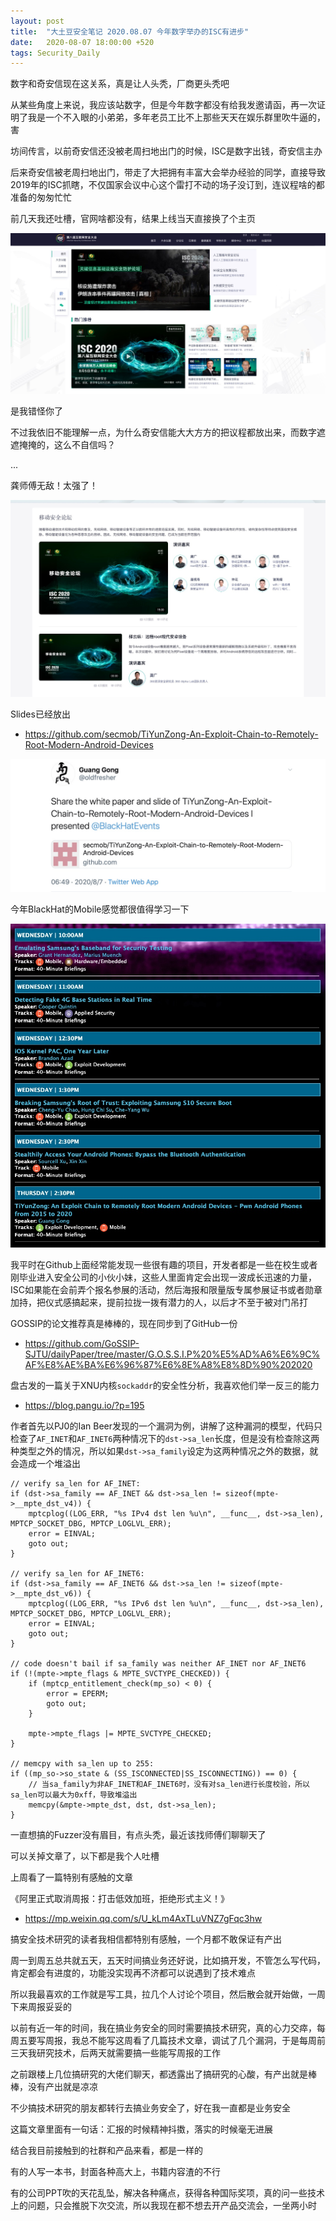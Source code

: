 ```yaml
---
layout: post
title:  "大土豆安全笔记 2020.08.07 今年数字举办的ISC有进步"
date:   2020-08-07 18:00:00 +520
tags: Security_Daily
---
```


数字和奇安信现在这关系，真是让人头秃，厂商更头秃吧

从某些角度上来说，我应该站数字，但是今年数字都没有给我发邀请函，再一次证明了我是一个不入眼的小弟弟，多年老员工比不上那些天天在娱乐群里吹牛逼的，害

坊间传言，以前奇安信还没被老周扫地出门的时候，ISC是数字出钱，奇安信主办

后来奇安信被老周扫地出门，带走了大把拥有丰富大会举办经验的同学，直接导致2019年的ISC抓瞎，不仅国家会议中心这个雷打不动的场子没订到，连议程啥的都准备的匆匆忙忙

前几天我还吐槽，官网啥都没有，结果上线当天直接换了个主页

![IMAGE](/assets/resources/174DB1BF996A2906D34087D8D79AC470.jpg)

是我错怪你了

不过我依旧不能理解一点，为什么奇安信能大大方方的把议程都放出来，而数字遮遮掩掩的，这么不自信吗？

...

龚师傅无敌！太强了！

![IMAGE](/assets/resources/7FEC3028A5970F171BA4A226E99AB391.jpg)

Slides已经放出
- https://github.com/secmob/TiYunZong-An-Exploit-Chain-to-Remotely-Root-Modern-Android-Devices

![IMAGE](/assets/resources/3C7B15FFAADCF132CE20E5E7DF519DE5.jpg)

今年BlackHat的Mobile感觉都很值得学习一下

![IMAGE](/assets/resources/ECF3482DA28861BF242B63196EA99301.jpg)

我平时在Github上面经常能发现一些很有趣的项目，开发者都是一些在校生或者刚毕业进入安全公司的小伙小妹，这些人里面肯定会出现一波成长迅速的力量，ISC如果能在会前弄个报名参展的活动，然后海报和限量版专属参展证书或者勋章加持，把仪式感搞起来，提前拉拢一拨有潜力的人，以后才不至于被对门吊打

GOSSIP的论文推荐真是棒棒的，现在同步到了GitHub一份
- https://github.com/GoSSIP-SJTU/dailyPaper/tree/master/G.O.S.S.I.P%20%E5%AD%A6%E6%9C%AF%E8%AE%BA%E6%96%87%E6%8E%A8%E8%8D%90%202020

盘古发的一篇关于XNU内核`sockaddr`的安全性分析，我喜欢他们举一反三的能力
- https://blog.pangu.io/?p=195

作者首先以PJ0的Ian Beer发现的一个漏洞为例，讲解了这种漏洞的模型，代码只检查了`AF_INET`和`AF_INET6`两种情况下的`dst->sa_len`长度，但是没有检查除这两种类型之外的情况，所以如果`dst->sa_family`设定为这两种情况之外的数据，就会造成一个堆溢出
```
// verify sa_len for AF_INET:
if (dst->sa_family == AF_INET && dst->sa_len != sizeof(mpte->__mpte_dst_v4)) {
    mptcplog((LOG_ERR, "%s IPv4 dst len %u\n", __func__, dst->sa_len), MPTCP_SOCKET_DBG, MPTCP_LOGLVL_ERR);
    error = EINVAL;
    goto out;
}

// verify sa_len for AF_INET6:
if (dst->sa_family == AF_INET6 && dst->sa_len != sizeof(mpte->__mpte_dst_v6)) {
    mptcplog((LOG_ERR, "%s IPv6 dst len %u\n", __func__, dst->sa_len), MPTCP_SOCKET_DBG, MPTCP_LOGLVL_ERR);
    error = EINVAL;
    goto out;
}

// code doesn't bail if sa_family was neither AF_INET nor AF_INET6
if (!(mpte->mpte_flags & MPTE_SVCTYPE_CHECKED)) {
    if (mptcp_entitlement_check(mp_so) < 0) {
        error = EPERM;
        goto out;
    }

    mpte->mpte_flags |= MPTE_SVCTYPE_CHECKED;
}

// memcpy with sa_len up to 255:
if ((mp_so->so_state & (SS_ISCONNECTED|SS_ISCONNECTING)) == 0) {
    // 当sa_family为非AF_INET和AF_INET6时，没有对sa_len进行长度校验，所以sa_len可以最大为0xff，导致堆溢出
    memcpy(&mpte->mpte_dst, dst, dst->sa_len);
}
```

一直想搞的Fuzzer没有眉目，有点头秃，最近该找师傅们聊聊天了

可以关掉文章了，以下都是我个人吐槽

上周看了一篇特别有感触的文章

《阿里正式取消周报：打击低效加班，拒绝形式主义！》
- https://mp.weixin.qq.com/s/U_kLm4AxTLuVNZ7gFqc3hw

搞安全技术研究的读者我相信都特别有感触，一个月都不敢保证有产出

周一到周五总共就五天，五天时间搞业务还好说，比如搞开发，不管怎么写代码，肯定都会有进度的，功能没实现再不济都可以说遇到了技术难点

所以我最喜欢的工作就是写工具，拉几个人讨论个项目，然后散会就开始做，一周下来周报妥妥的

以前有近一年的时间，我在搞业务安全的同时需要搞技术研究，真的心力交瘁，每周五要写周报，我总不能写这周看了几篇技术文章，调试了几个漏洞，于是每周前三天我研究技术，后两天就需要搞一些能写周报的工作

之前跟楼上几位搞研究的大佬们聊天，都透露出了搞研究的心酸，有产出就是棒棒，没有产出就是凉凉

不少搞技术研究的朋友都转行去搞业务安全了，好在我一直都是业务安全

这篇文章里面有一句话：汇报的时候精神抖擞，落实的时候毫无进展

结合我目前接触到的社群和产品来看，都是一样的

有的人写一本书，封面各种高大上，书籍内容渣的不行

有的公司PPT吹的天花乱坠，解决各种痛点，获得各种国际奖项，真的问一些技术上的问题，只会推脱下次交流，所以我现在都不想去开产品交流会，一坐两小时
